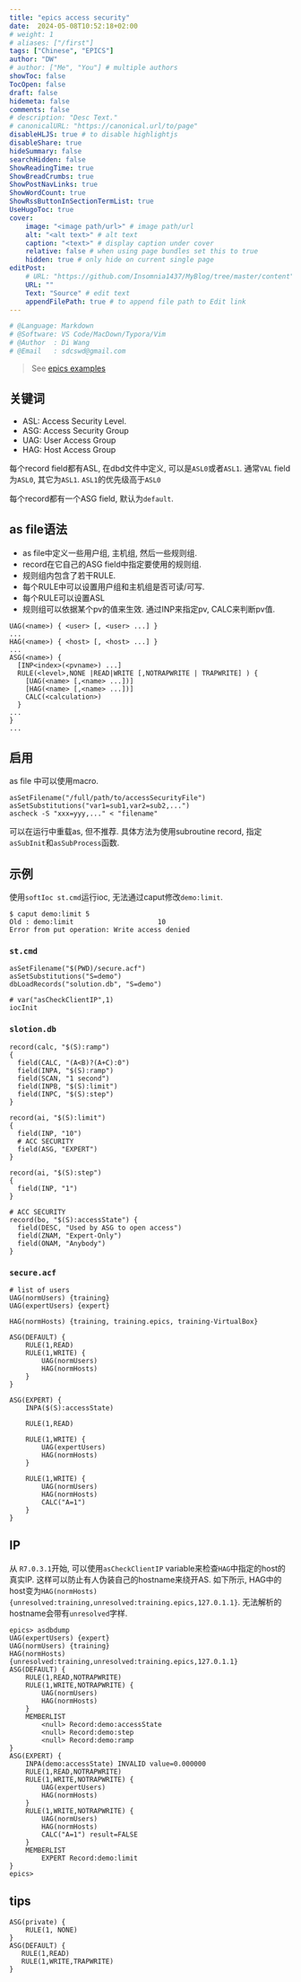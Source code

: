 ```yaml
---
title: "epics access security"
date:  2024-05-08T10:52:18+02:00
# weight: 1
# aliases: ["/first"]
tags: ["Chinese", "EPICS"]
author: "DW"
# author: ["Me", "You"] # multiple authors
showToc: false
TocOpen: false
draft: false
hidemeta: false
comments: false
# description: "Desc Text."
# canonicalURL: "https://canonical.url/to/page"
disableHLJS: true # to disable highlightjs
disableShare: true
hideSummary: false
searchHidden: false
ShowReadingTime: true
ShowBreadCrumbs: true
ShowPostNavLinks: true
ShowWordCount: true
ShowRssButtonInSectionTermList: true
UseHugoToc: true
cover:
    image: "<image path/url>" # image path/url
    alt: "<alt text>" # alt text
    caption: "<text>" # display caption under cover
    relative: false # when using page bundles set this to true
    hidden: true # only hide on current single page
editPost:
    # URL: "https://github.com/Insomnia1437/MyBlog/tree/master/content"
    URL: ""
    Text: "Source" # edit text
    appendFilePath: true # to append file path to Edit link
---
```

```python
# @Language: Markdown
# @Software: VS Code/MacDown/Typora/Vim
# @Author  : Di Wang
# @Email   : sdcswd@gmail.com
```
> See [epics examples](/posts/epics-examples)

## 关键词

- ASL: Access Security Level.
- ASG: Access Security Group
- UAG: User Access Group
- HAG: Host Access Group

每个record field都有ASL, 在dbd文件中定义, 可以是`ASL0`或者`ASL1`. 通常`VAL` field为`ASL0`, 其它为`ASL1`. `ASL1`的优先级高于`ASL0`

每个record都有一个ASG field, 默认为`default`.

## as file语法

- as file中定义一些用户组, 主机组, 然后一些规则组.
- record在它自己的ASG field中指定要使用的规则组.
- 规则组内包含了若干RULE.
- 每个RULE中可以设置用户组和主机组是否可读/可写.
- 每个RULE可以设置ASL
- 规则组可以依据某个pv的值来生效. 通过INP来指定pv, CALC来判断pv值.

```epics
UAG(<name>) { <user> [, <user> ...] }
...
HAG(<name>) { <host> [, <host> ...] }
...
ASG(<name>) {
  [INP<index>(<pvname>) ...]
  RULE(<level>,NONE |READ|WRITE [,NOTRAPWRITE | TRAPWRITE] ) {
    [UAG(<name> [,<name> ...])]
    [HAG(<name> [,<name> ...])]
    CALC(<calculation>)
  }
...
}
...
```

## 启用
as file 中可以使用macro.
```shell
asSetFilename("/full/path/to/accessSecurityFile")
asSetSubstitutions("var1=sub1,var2=sub2,...")
ascheck -S "xxx=yyy,..." < "filename"
```

可以在运行中重载as, 但不推荐. 具体方法为使用subroutine record, 指定`asSubInit`和`asSubProcess`函数.

## 示例
使用`softIoc st.cmd`运行ioc, 无法通过caput修改`demo:limit`.
```shell
$ caput demo:limit 5
Old : demo:limit                     10
Error from put operation: Write access denied
```
### `st.cmd`
```shell
asSetFilename("$(PWD)/secure.acf")
asSetSubstitutions("S=demo")
dbLoadRecords("solution.db", "S=demo")

# var("asCheckClientIP",1)
iocInit
```
### `slotion.db`
```epics
record(calc, "$(S):ramp")
{
  field(CALC, "(A<B)?(A+C):0")
  field(INPA, "$(S):ramp")
  field(SCAN, "1 second")
  field(INPB, "$(S):limit")
  field(INPC, "$(S):step")
}

record(ai, "$(S):limit")
{
  field(INP, "10")
  # ACC SECURITY
  field(ASG, "EXPERT")
}

record(ai, "$(S):step")
{
  field(INP, "1")
}

# ACC SECURITY
record(bo, "$(S):accessState") {
  field(DESC, "Used by ASG to open access")
  field(ZNAM, "Expert-Only")
  field(ONAM, "Anybody")
}
```

### `secure.acf`
```acf
# list of users
UAG(normUsers) {training}
UAG(expertUsers) {expert}

HAG(normHosts) {training, training.epics, training-VirtualBox}

ASG(DEFAULT) {
    RULE(1,READ)
    RULE(1,WRITE) {
        UAG(normUsers)
        HAG(normHosts)
    }
}

ASG(EXPERT) {
    INPA($(S):accessState)

    RULE(1,READ)

    RULE(1,WRITE) {
        UAG(expertUsers)
        HAG(normHosts)
    }

    RULE(1,WRITE) {
        UAG(normUsers)
        HAG(normHosts)
        CALC("A=1")
    }
}

```
## IP
从 `R7.0.3.1`开始, 可以使用`asCheckClientIP` variable来检查`HAG`中指定的host的真实IP. 这样可以防止有人伪装自己的hostname来绕开AS. 如下所示, HAG中的host变为`HAG(normHosts) {unresolved:training,unresolved:training.epics,127.0.1.1}`. 无法解析的hostname会带有`unresolved`字样.

```shell
epics> asdbdump
UAG(expertUsers) {expert}
UAG(normUsers) {training}
HAG(normHosts) {unresolved:training,unresolved:training.epics,127.0.1.1}
ASG(DEFAULT) {
	RULE(1,READ,NOTRAPWRITE)
	RULE(1,WRITE,NOTRAPWRITE) {
		UAG(normUsers)
		HAG(normHosts)
	}
	MEMBERLIST
		<null> Record:demo:accessState
		<null> Record:demo:step
		<null> Record:demo:ramp
}
ASG(EXPERT) {
	INPA(demo:accessState) INVALID value=0.000000
	RULE(1,READ,NOTRAPWRITE)
	RULE(1,WRITE,NOTRAPWRITE) {
		UAG(expertUsers)
		HAG(normHosts)
	}
	RULE(1,WRITE,NOTRAPWRITE) {
		UAG(normUsers)
		HAG(normHosts)
		CALC("A=1") result=FALSE
	}
	MEMBERLIST
		EXPERT Record:demo:limit
}
epics>
```

## tips

```acf
ASG(private) {
    RULE(1, NONE)
}
ASG(DEFAULT) {
   RULE(1,READ)
   RULE(1,WRITE,TRAPWRITE)
}
```